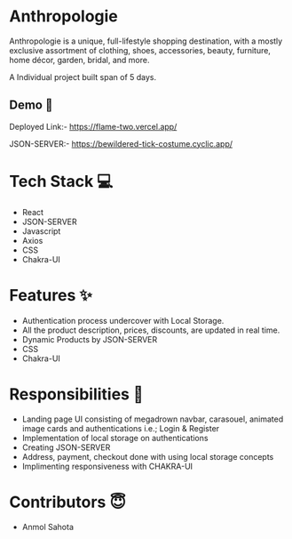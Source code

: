 <h1>Anthropologie</h1>

Anthropologie is a unique, full-lifestyle shopping destination, with a mostly exclusive assortment of clothing, shoes, accessories, beauty, furniture, home décor, garden, bridal, and more.

A Individual  project built span of 5 days.

<h2>Demo 🎥</h2>

Deployed Link:- https://flame-two.vercel.app/

JSON-SERVER:- https://bewildered-tick-costume.cyclic.app/

<h1>Tech Stack 💻</h1>
<ul>
<li>React</li>
<li>JSON-SERVER</li>
<li>Javascript</li>
<li>Axios</li>
<li>CSS</li>
<li>Chakra-UI</li>
</ul>


<h1>Features ✨</h1>

<ul>
<li>Authentication process undercover with Local Storage.</li>
<li>All the product description, prices, discounts, are updated in real time.</li>
<li>Dynamic Products by JSON-SERVER</li>
<li>CSS</li>
<li>Chakra-UI</li>
</ul>

<h1>Responsibilities 💪</h1>

<ul>
<li>Landing page UI consisting of megadrown navbar, carasouel, animated image cards and authentications i.e.; Login & Register</li>
<li>Implementation of local storage on authentications</li>
<li>Creating JSON-SERVER</li>
<li>Address, payment, checkout done with using local storage concepts</li>
<li>Implimenting responsiveness with CHAKRA-UI</li>
</ul>

<h1>Contributors 😇</h1>
<ul>
<li>Anmol Sahota</li>
</ul>
